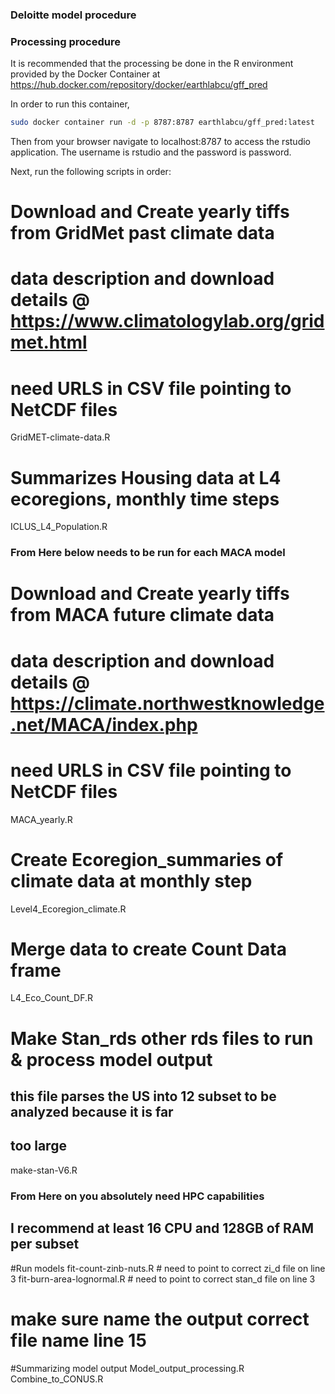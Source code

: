 ###  Deloitte model procedure
### Processing procedure

It is recommended that the processing be done in the R environment provided by the Docker Container at https://hub.docker.com/repository/docker/earthlabcu/gff_pred

In order to run this container, 

```bash
sudo docker container run -d -p 8787:8787 earthlabcu/gff_pred:latest
```

Then from your browser navigate to localhost:8787 to access the rstudio application. The username is rstudio and the password is password. 

Next, run the following scripts in order:

# Download and Create yearly tiffs from GridMet past climate data
# data description and download details @ https://www.climatologylab.org/gridmet.html
# need URLS in CSV file pointing to NetCDF files
GridMET-climate-data.R

# Summarizes Housing data at L4 ecoregions, monthly time steps
ICLUS_L4_Population.R

### From Here below needs to be run for each MACA model
# Download and Create yearly tiffs from MACA future climate data
# data description and download details @ https://climate.northwestknowledge.net/MACA/index.php
# need URLS in CSV file pointing to NetCDF files
MACA_yearly.R

# Create Ecoregion_summaries of climate data at monthly step
Level4_Ecoregion_climate.R

# Merge data to create Count Data frame
L4_Eco_Count_DF.R

# Make Stan_rds other rds files to run & process model output
## this file parses the US into 12 subset to be analyzed because it is far
## too large
make-stan-V6.R

### From Here on you absolutely need HPC capabilities 
## I recommend at least 16 CPU and 128GB of RAM  per subset

#Run models
fit-count-zinb-nuts.R # need to point to correct zi_d file on line 3
fit-burn-area-lognormal.R # need to point to correct stan_d file on line 3
# make sure name the output correct file name line 15

#Summarizing model output
Model_output_processing.R 
Combine_to_CONUS.R
